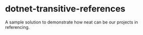 # dotnet-transitive-references
A sample solution to demonstrate how neat can be our projects in referencing.
